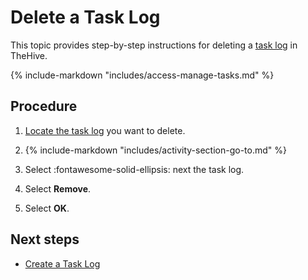 # Delete a Task Log

This topic provides step-by-step instructions for deleting a [task log](about-task-logs.md) in TheHive.

{% include-markdown "includes/access-manage-tasks.md" %}

<h2>Procedure</h2>

1. [Locate the task log](../tasks/search-for-tasks/find-a-task-log.md) you want to delete.

2. {% include-markdown "includes/activity-section-go-to.md" %}

3. Select :fontawesome-solid-ellipsis: next the task log.

4. Select **Remove**.

5. Select **OK**.

<h2>Next steps</h2>

* [Create a Task Log](create-a-task-log.md)

